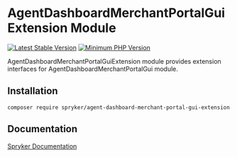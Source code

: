 # AgentDashboardMerchantPortalGuiExtension Module
[![Latest Stable Version](https://poser.pugx.org/spryker/agent-dashboard-merchant-portal-gui-extension/v/stable.svg)](https://packagist.org/packages/spryker/agent-dashboard-merchant-portal-gui-extension)
[![Minimum PHP Version](https://img.shields.io/badge/php-%3E%3D%208.2-8892BF.svg)](https://php.net/)

AgentDashboardMerchantPortalGuiExtension module provides extension interfaces for AgentDashboardMerchantPortalGui module.

## Installation

```
composer require spryker/agent-dashboard-merchant-portal-gui-extension
```

## Documentation

[Spryker Documentation](https://docs.spryker.com)
